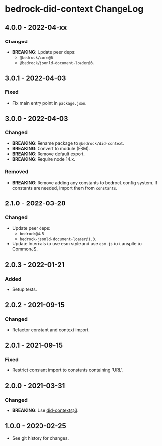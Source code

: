 # bedrock-did-context ChangeLog

## 4.0.0 - 2022-04-xx

### Changed
- **BREAKING**: Update peer deps:
  - `@bedrock/core@6`
  - `@bedrock/jsonld-document-loader@3`.

## 3.0.1 - 2022-04-03

### Fixed
- Fix main entry point in `package.json`.

## 3.0.0 - 2022-04-03

### Changed
- **BREAKING**: Rename package to `@bedrock/did-context`.
- **BREAKING**: Convert to module (ESM).
- **BREAKING**: Remove default export.
- **BREAKING**: Require node 14.x.

### Removed
- **BREAKING**: Remove adding any constants to bedrock config system. If
  constants are needed, import them from `constants`.

## 2.1.0 - 2022-03-28

### Changed
- Update peer deps:
  - `bedrock@4.5`
  - `bedrock-jsonld-document-loader@1.3`.
- Update internals to use esm style and use `esm.js` to
  transpile to CommonJS.

## 2.0.3 - 2022-01-21

### Added
- Setup tests.

## 2.0.2 - 2021-09-15

### Changed
- Refactor constant and context import.

## 2.0.1 - 2021-09-15

### Fixed
- Restrict constant import to constants containing 'URL'.

## 2.0.0 - 2021-03-31

### Changed
- **BREAKING**: Use [did-context@3](https://github.com/digitalbazaar/did-context/blob/main/CHANGELOG.md#300---2021-03-30).

## 1.0.0 - 2020-02-25

- See git history for changes.
